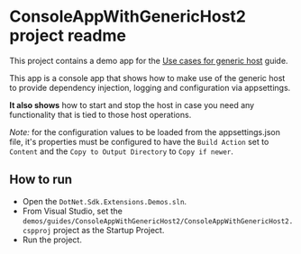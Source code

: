 ﻿# ConsoleAppWithGenericHost2 project readme

This project contains a demo app for the [Use cases for generic host](/docs/guides/generic-host-use-cases.md) guide.

This app is a console app that shows how to make use of the generic host to provide dependency injection, logging and configuration via appsettings.

**It also shows** how to start and stop the host in case you need any functionality that is tied to those host operations.

*Note:* for the configuration values to be loaded from the appsettings.json file, it's properties must be configured to have the `Build Action` set to `Content` and the `Copy to Output Directory` to `Copy if newer`.

## How to run

* Open the `DotNet.Sdk.Extensions.Demos.sln`.
* From Visual Studio, set the `demos/guides/ConsoleAppWithGenericHost2/ConsoleAppWithGenericHost2.cspproj` project as the Startup Project.
* Run the project.
